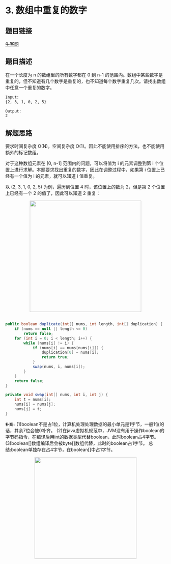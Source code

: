 # 3. 数组中重复的数字

## 题目链接

[牛客网](https://www.nowcoder.com/practice/623a5ac0ea5b4e5f95552655361ae0a8?tpId=13&tqId=11203&tPage=1&rp=1&ru=/ta/coding-interviews&qru=/ta/coding-interviews/question-ranking&from=cyc_github)

## 题目描述

在一个长度为 n 的数组里的所有数字都在 0 到 n-1 的范围内。数组中某些数字是重复的，但不知道有几个数字是重复的，也不知道每个数字重复几次。请找出数组中任意一个重复的数字。

```html
Input:
{2, 3, 1, 0, 2, 5}

Output:
2
```

## 解题思路

要求时间复杂度 O(N)，空间复杂度 O(1)。因此不能使用排序的方法，也不能使用额外的标记数组。

对于这种数组元素在 [0, n-1] 范围内的问题，可以将值为 i 的元素调整到第 i 个位置上进行求解。本题要求找出重复的数字，因此在调整过程中，如果第 i 位置上已经有一个值为 i 的元素，就可以知道 i 值重复。

以 (2, 3, 1, 0, 2, 5) 为例，遍历到位置 4 时，该位置上的数为 2，但是第 2 个位置上已经有一个 2 的值了，因此可以知道 2 重复：

<div align="center"> <img src="https://cs-notes-1256109796.cos.ap-guangzhou.myqcloud.com/643b6f18-f933-4ac5-aa7a-e304dbd7fe49.gif" width="350px"> </div><br>


```java
public boolean duplicate(int[] nums, int length, int[] duplication) {
    if (nums == null || length <= 0)
        return false;
    for (int i = 0; i < length; i++) {
        while (nums[i] != i) {
            if (nums[i] == nums[nums[i]]) {
                duplication[0] = nums[i];
                return true;
            }
            swap(nums, i, nums[i]);
        }
    }
    return false;
}

private void swap(int[] nums, int i, int j) {
    int t = nums[i];
    nums[i] = nums[j];
    nums[j] = t;
}
```
**`补充:`**
(1)boolean不是占1位，计算机处理处理数据的最小单元是1字节，一般1位的话，其余7位会被0补齐。
(2)在java虚拟机规范中，JVM没有用于操作boolean的字节码指令，在编译后用int的数据类型代替boolean，此时boolean占4字节。
(3)boolean[]数组编译后会被byte[]数组代替，此时的boolean占1字节。
总结:boolean单独存在占4字节，在boolean[]中占1字节。





<div align="center"><img width="320px" src="https://cs-notes-1256109796.cos.ap-guangzhou.myqcloud.com/githubio/公众号二维码-2.png"></img></div>
